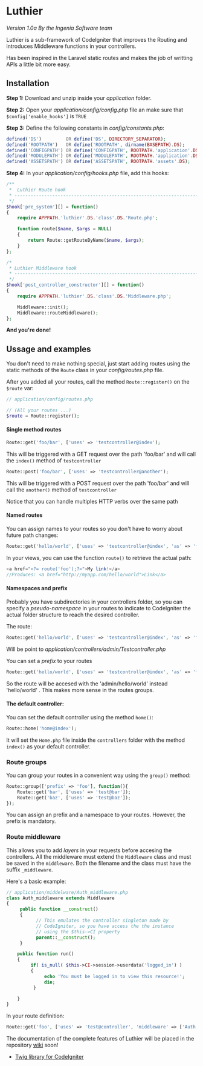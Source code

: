 # Luthier

*Version 1.0a*
*By the Ingenia Software team*

Luthier is a sub-framework of CodeIgniter that improves the Routing and introduces Middleware functions in your controllers.

Has been inspired in the Laravel static routes and makes the job of writting APIs a little bit more easy.

## Installation

**Step 1:**  Download and unzip inside your *application* folder.

**Step 2:** Open your *application/config/config.php* file an make sure that ```$config['enable_hooks']``` is ```TRUE```

**Step 3:** Define the following constants in *config/constants.php*:

```php
defined('DS')         OR define('DS', DIRECTORY_SEPARATOR);
defined('ROOTPATH')   OR define('ROOTPATH', dirname(BASEPATH).DS);
defined('CONFIGPATH') OR define('CONFIGPATH', ROOTPATH.'application'.DS.'config'.DS);
defined('MODULEPATH') OR define('MODULEPATH', ROOTPATH.'application'.DS.'modules'.DS);
defined('ASSETSPATH') OR define('ASSETSPATH', ROOTPATH.'assets'.DS);
```

**Step 4:**  In your *application/config/hooks.php* file, add this hooks:

```php
/**
 *  Luthier Route hook
 * ---------------------------------------------------------------------------------------
 */
$hook['pre_system'][] = function()
{
    require APPPATH.'luthier'.DS.'class'.DS.'Route.php';

    function route($name, $args = NULL)
    {
        return Route::getRouteByName($name, $args);
    }
};

/*
 * Luthier Middleware hook
 * ---------------------------------------------------------------------------------------
 */
$hook['post_controller_constructor'][] = function()
{
    require APPPATH.'luthier'.DS.'class'.DS.'Middleware.php';

    Middleware::init();
    Middleware::routeMiddleware();
};
```

**And you're done!**

## Ussage and examples

You don't need to make nothing special, just start adding routes using the static methods of the ```Route``` class in your *config/routes.php* file.

After you added all your routes, call the method ```Route::register()``` on the ```$route``` var:

```php
// application/config/routes.php

// (All your routes ...)
$route = Route::register();
```

#### Single method routes

```php
Route::get('foo/bar', ['uses' => 'testcontroller@index');
```

This will be triggered with a GET request over the path 'foo/bar' and will call the ```index()``` method of ```testcontroller```

```php
Route::post('foo/bar', ['uses' => 'testcontroller@another');
```

This will be triggered with a POST request over the path 'foo/bar' and will call the ```another()``` method of ```testcontroller```

Notice that you can handle multiples HTTP verbs over the same path

#### Named routes

You can assign names to your routes so you don't have to worry about future path changes:

 ```php
Route::get('hello/world', ['uses' => 'testcontroller@index', 'as' => 'foo');
```

In your views, you can use the function ```route()``` to retrieve the actual path:

```php
<a href="<?= route('foo');?>">My link!</a>
//Produces: <a href="http://myapp.com/hello/world">Link</a>
```

#### Namespaces and prefix

Probably you have subdirectories in your controllers folder, so you can specify a *pseudo-namespace* in your routes to indicate to CodeIgniter the actual folder structure to reach the desired controller.

The route:

 ```php
Route::get('hello/world', ['uses' => 'testcontroller@index', 'as' => 'foo', 'namespace' => 'admin');
```
Will be point to *application/controllers/admin/Testcontroller.php*

You can set a *prefix* to your routes

 ```php
Route::get('hello/world', ['uses' => 'testcontroller@index', 'as' => 'foo', 'prefix' => 'admin');
```

So the route will be accesed with the 'admin/hello/world' instead 'hello/world' . This makes more sense in the routes groups.

#### The default controller:

You can set the default controller using the method ```home()```:

```php
Route::home('home@index');
```

It will set the ```Home.php``` file inside the ```controllers``` folder with the method ```index()``` as your default controller.

### Route groups

You can group your routes in a convenient way using the ```group()``` method:

```php
Route::group(['prefix' => 'foo'], function(){
    Route::get('bar', ['uses' => 'test@bar']);
    Route::get('baz', ['uses' => 'test@baz']);
});
```

You can assign an prefix and a namespace to your routes. However, the prefix is mandatory.

### Route middleware

This allows you to add *layers* in your requests before accesing the controllers. All the middleware must extend the ```Middleware``` class and must be saved in the ```middleware```. Both the filename and the class must have the suffix ```_middleware```.

Here's a basic example:

```php
// application/middelware/Auth_middleware.php
class Auth_middleware extends Middleware
{
     public function __construct()
     {
           // This emulates the controller singleton made by
           // CodeIgniter, so you have access the the instance
           // using the $this->CI property
           parent::__construct();
     }

    public function run()
    {
         if( is_null( $this->CI->session->userdata('logged_in') )
         {
              echo 'You must be logged in to view this resource!';
              die;
          }

    }
}
```

In your route definition:
```php
Route::get('foo', ['uses' => 'test@controller', 'middleware' => ['Auth']]);
```

The documentation of the complete features of Luthier will be placed in the repository [wiki](https://github.com/ingeniasoftware/luthier/wiki) soon!


* [Twig library for CodeIgniter]()
